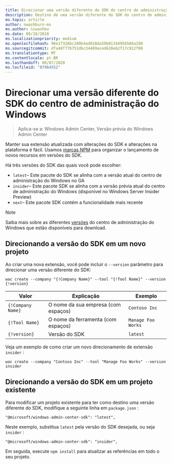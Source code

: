 ```yaml
---
title: Direcionar uma versão diferente do SDK do centro de administração do Windows
description: Destino de uma versão diferente do SDK do centro de administração do Windows (projeto Honolulu)
ms.topic: article
author: nwashburn-ms
ms.author: niwashbu
ms.date: 09/18/2018
ms.localizationpriority: medium
ms.openlocfilehash: 96e17326bc289b4ad018da59b01344956586a198
ms.sourcegitcommit: dfa48f77b751dbc34409aced628eb2f17c912f08
ms.translationtype: MT
ms.contentlocale: pt-BR
ms.lasthandoff: 08/07/2020
ms.locfileid: "87964552"
---
```

# <a name="target-a-different-version-of-the-windows-admin-center-sdk"></a>Direcionar uma versão diferente do SDK do centro de administração do Windows

>Aplica-se a: Windows Admin Center, Versão prévia do Windows Admin Center

Manter sua extensão atualizada com alterações do SDK e alterações na plataforma é fácil.  Usamos [marcas NPM](https://www.npmjs.com/package/@microsoft/windows-admin-center-sdk) para organizar o lançamento de novos recursos em versões do SDK.

Há três versões do SDK das quais você pode escolher:

* ```latest```– Este pacote do SDK se alinha com a versão atual do centro de administração do Windows no GA
* ```insider```– Este pacote SDK se alinha com a versão prévia atual do centro de administração do Windows (disponível no Windows Server Insider Preview)
* ```next```– Este pacote SDK contém a funcionalidade mais recente

> [!NOTE]
> Saiba mais sobre as diferentes [versões](https://aka.ms/WACDownloadPage) do centro de administração do Windows que estão disponíveis para download.

## <a name="targeting-sdk-version-on-a-new-project"></a>Direcionando a versão do SDK em um novo projeto

Ao criar uma nova extensão, você pode incluir o ```--version``` parâmetro para direcionar uma versão diferente do SDK:

```
wac create --company "{!Company Name}" --tool "{!Tool Name}" --version {!version}
```

| Valor | Explicação | Exemplo |
| ----- | ----------- | ------- |
| ```{!Company Name}``` | O nome da sua empresa (com espaços) | ```Contoso Inc``` |
| ```{!Tool Name}``` | O nome da ferramenta (com espaços) | ```Manage Foo Works``` |
| ```{!version}``` | Versão do SDK | ```latest``` |

Veja um exemplo de como criar um novo direcionamento de extensão ```insider``` :

```
wac create --company "Contoso Inc" --tool "Manage Foo Works" --version insider
```

## <a name="targeting-sdk-version-on-an-existing-project"></a>Direcionando a versão do SDK em um projeto existente

Para modificar um projeto existente para ter como destino uma versão diferente do SDK, modifique a seguinte linha em ```package.json``` :

```
"@microsoft/windows-admin-center-sdk": "latest",
```
Neste exemplo, substitua ```latest``` pela versão do SDK desejada, ou seja ```insider``` :

```
"@microsoft/windows-admin-center-sdk": "insider",
```

Em seguida, execute ```npm install``` para atualizar as referências em todo o seu projeto.